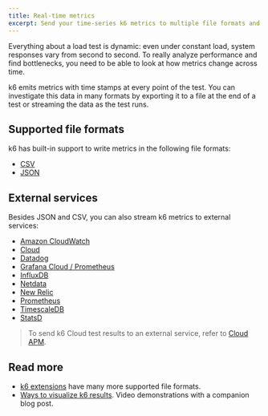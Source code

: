 ```yaml
---
title: Real-time metrics
excerpt: Send your time-series k6 metrics to multiple file formats and services
---
```


Everything about a load test is dynamic: even under constant load, system responses vary from second to second.
To really analyze performance and find bottlenecks, you need to be able to look at how metrics change across time.

k6 emits metrics with time stamps at every point of the test.
You can investigate this data in many formats by exporting it to a file at the end of a test or streaming the data as the test runs.

## Supported file formats

k6 has built-in support to write metrics in the following file formats:

<Glossary>

- [CSV](/results-output/real-time-metrics/csv/)
- [JSON](/results-output/real-time-metrics/json/)

</Glossary>

## External services

Besides JSON and CSV, you can also stream k6 metrics to external services:

<Glossary>

- [Amazon CloudWatch](/results-output/real-time-metrics/amazon-cloudwatch)
- [Cloud](/results-output/real-time-metrics/cloud)
- [Datadog](/results-output/real-time-metrics/datadog)
- [Grafana Cloud / Prometheus](/results-output/real-time-metrics/grafana-cloud)
- [InfluxDB](/results-output/real-time-metrics/influxdb-+-grafana)
- [Netdata](/results-output/real-time-metrics/netdata)
- [New Relic](/results-output/real-time-metrics/new-relic)
- [Prometheus](/results-output/real-time-metrics/prometheus)
- [TimescaleDB](/results-output/real-time-metrics/timescaledb)
- [StatsD](/results-output/real-time-metrics/statsd)

</Glossary>

<Blockquote mod="note" title="This list applies to tests on your machine">

To send k6 Cloud test results to an external service, refer to
[Cloud APM](http://localhost:8000/cloud/integrations/cloud-apm/).

</Blockquote>

## Read more

- [k6 extensions](/extensions) have many more supported file formats.
- [Ways to visualize k6 results](https://k6.io/blog/ways-to-visualize-k6-results/). Video demonstrations with a companion blog post.


